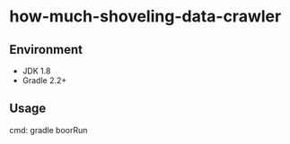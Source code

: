 # how-much-shoveling-data-crawler

## Environment
* JDK 1.8
* Gradle 2.2+

## Usage
cmd: gradle boorRun
